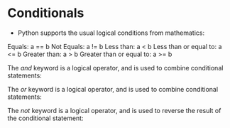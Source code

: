 # Conditionals

- Python supports the usual logical conditions from mathematics:

Equals: a == b
Not Equals: a != b
Less than: a < b
Less than or equal to: a <= b
Greater than: a > b
Greater than or equal to: a >= b

The *and* keyword is a logical operator, and is used to combine conditional statements:

The *or* keyword is a logical operator, and is used to combine conditional statements:

The *not* keyword is a logical operator, and is used to reverse the result of the conditional statement:
